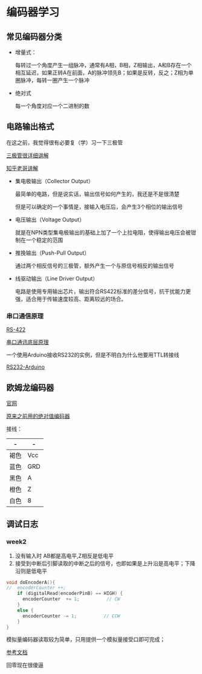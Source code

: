 # 编码器学习

## 常见编码器分类

* 增量式：

  每转过一个角度产生一组脉冲，通常有A相，B相，Z相输出，A和B存在一个相互延迟，如果正转A在前面，A的脉冲领先B；如果是反转，反之；Z相为单圈脉冲，每转一圈产生一个脉冲

* 绝对式

  每一个角度对应一个二进制的数
  
  
  
  

## 电路输出格式

在这之前，我觉得很有必要复（学）习一下三极管

[三极管很详细讲解](https://zhuanlan.zhihu.com/p/70283695)

[知乎老哥讲解](https://zhuanlan.zhihu.com/p/31163840)

* 集电极输出（Collector Output）

  最简单的电路，但是说实话，输出信号如何产生的，我还是不是很清楚

  但是可以确定的一个事情是，接输入电压后，会产生3个相位的输出信号

* 电压输出（Voltage Output）

  就是在NPN类型集电极输出的基础上加了一个上拉电阻，使得输出电压会被钳制在一个稳定的范围

* 推挽输出（Push-Pull Output）

  通过两个相反信号的三极管，额外产生一个与原信号相反的输出信号

* 线驱动输出（Line Driver Output）

  电路是使用专用输出芯片，输出符合RS422标准的差分信号，抗干扰能力更强，适合用于传输速度较高、距离较远的场合。



### 串口通信原理

[RS-422](https://blog.csdn.net/sym_robot/article/details/114499984)

[串口通讯底层原理](https://blog.csdn.net/xiaoshihd/article/details/108805015)

一个使用Arduino接收RS232的实例，但是不明白为什么他要用TTL转接线

[RS232-Arduino](https://blog.csdn.net/sdlgq/article/details/50380623)







## 欧姆龙编码器

[官网](https://www.fa.omron.com.cn/product/item/2381/)

[原来之前用的绝对值编码器](https://detail.1688.com/offer/677821017303.html)

接线：

| -    | -    |
| ---- | ---- |
| 褐色 | Vcc  |
| 蓝色 | GRD  |
| 黑色 | A    |
| 橙色 | Z    |
| 白色 | 8    |





## 调试日志

### week2

1. 没有输入时 AB都是高电平,Z相反是低电平
2. 接受到中断后引脚读取的中断之后的信号，也即如果是上升沿是高电平；下降沿则是低电平

```c++
void doEncoderA(){
//  encoderCounter ++;
    if (digitalRead(encoderPinB) == HIGH) {   
      encoderCounter  += 1;          // CW   
    } 
    else {
      encoderCounter -= 1;          // CCW
    }
}
```



模拟量编码器读取较为简单，只用提供一个模拟量接受口即可完成；

[参考文档](http://www.accnt.store/uploadfile/MINIET.pdf)

回零现在很傻逼
